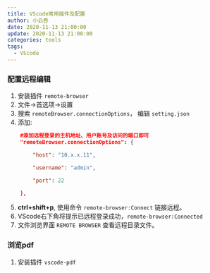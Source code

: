 ```yaml
---
title: VScode常用插件及配置
author: 小云吞
date: 2020-11-13 21:00:00
update: 2020-11-13 21:00:00
categories: tools
tags: 
  - VScode
---
```


### 配置远程编辑
1. 安装插件 `remote-browser`
2. 文件→首选项→设置
3. 搜索 `remoteBrowser.connectionOptions`， 编辑 `setting.json`
4. 添加:
  ```json
      #添加远程登录的主机地址、用户账号及访问的端口即可
      "remoteBrowser.connectionOptions": {

          "host": "10.x.x.11",  

          "username": "admin", 

          "port": 22

      },
  ```
  5. **ctrl+shift+p**, 使用命令 `remote-browser:Connect` 链接远程。
  6. VScode右下角将提示已远程登录成功，`remote-browser:Connected`
  7. 文件浏览界面 `REMOTE BROWSER` 查看远程目录文件。

### 浏览pdf
1. 安装插件 `vscode-pdf`
